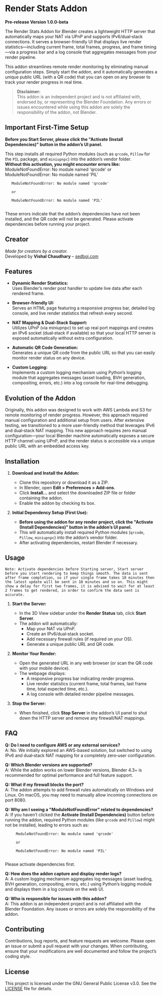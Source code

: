 # Render Stats Addon

**Pre-release Version 1.0.0-beta**

The Render Stats Addon for Blender creates a lightweight HTTP server that automatically maps your NAT via UPnP and supports IPv6/dual‑stack connections. It serves a browser-friendly UI that displays live render statistics—including current frame, total frames, progress, and frame timing—via a progress bar and a log console that aggregates messages from your render pipeline.

This addon streamlines remote render monitoring by eliminating manual configuration steps. Simply start the addon, and it automatically generates a unique public URL (with a QR code) that you can open on any browser to track your render progress in real time.

> **Disclaimer:**  
> This addon is an independent project and is not affiliated with, endorsed by, or representing the Blender Foundation. Any errors or issues encountered while using this addon are solely the responsibility of the addon, not Blender.

## Important First-Time Setup

**Before you Start Server, please click the "Activate (Install Dependencies)" button in the addon’s UI panel.**

This step installs all required Python modules (such as `qrcode`, `Pillow` for the `PIL` package, and `miniupnpc`) into the addon’s vendor folder.  
**Without this activation, you might encounter errors like:**
ModuleNotFoundError: No module named 'qrcode'
or
ModuleNotFoundError: No module named 'PIL'
  ```
     ModuleNotFoundError: No module named 'qrcode'
     
     or
     
     ModuleNotFoundError: No module named 'PIL'
     
```

These errors indicate that the addon’s dependencies have not been installed, and the QR code will not be generated. Please activate dependencies before running your project.

## Creator

*Made for creators by a creator.*  
Developed by **Vishal Chaudhary** – [sedboi.com](https://www.sedboi.com)

## Features

- **Dynamic Render Statistics:**  
  Uses Blender’s render post handler to update live data after each rendered frame.

- **Browser-friendly UI:**  
  Serves an HTML page featuring a responsive progress bar, detailed log console, and live render statistics that refresh every second.

- **NAT Mapping & Dual‑Stack Support:**  
  Utilizes UPnP (via miniupnpc) to set up real port mappings and creates an IPv6 socket (dual‑stack if available) so that your local HTTP server is exposed automatically without extra configuration.

- **Automatic QR Code Generation:**  
  Generates a unique QR code from the public URL so that you can easily monitor render status on any device.

- **Custom Logging:**  
  Implements a custom logging mechanism using Python’s logging module that aggregates messages (asset loading, BVH generation, compositing, errors, etc.) into a log console for real-time debugging.

## Evolution of the Addon

Originally, this addon was designed to work with AWS Lambda and S3 for remote monitoring of render progress. However, this approach required manual configuration and additional setup from users. After extensive testing, we transitioned to a more user-friendly method that leverages IPv6 and dual‑stack NAT mapping. This new approach requires zero manual configuration—your local Blender machine automatically exposes a secure HTTP channel using UPnP, and the render status is accessible via a unique public URL with an embedded access key.

## Installation

1. **Download and Install the Addon:**
   - Clone this repository or download it as a ZIP.
   - In Blender, open **Edit > Preferences > Add-ons**.
   - Click **Install...** and select the downloaded ZIP file or folder containing the addon.
   - Enable the addon by checking its box.

2. **Initial Dependency Setup (First Use):**
   - **Before using the addon for any render project, click the "Activate (Install Dependencies)" button in the addon’s UI panel.**
   - This will automatically install required Python modules (`qrcode`, `Pillow`, `miniupnpc`) into the addon’s vendor folder.
   - After activating dependencies, restart Blender if necessary.

## Usage
```
Note: Activate dependencies before Starting server, Start server before you start rendering to keep things smooth. The data is sent after frame completion, so if your single frame takes 10 minutes then the latest update will be sent in 10 minutes and so on. This might show a delay for first two frames, it is advised to wait for at least 2 frames to get rendered, in order to confirm the data sent is accurate.  
```
1. **Start the Server:**
   - In the 3D View sidebar under the **Render Status** tab, click **Start Server**.
   - The addon will automatically:
     - Map your NAT via UPnP.
     - Create an IPv6/dual‑stack socket.
     - Add necessary firewall rules (if required on your OS).
     - Generate a unique public URL and QR code.

2. **Monitor Your Render:**
   - Open the generated URL in any web browser (or scan the QR code with your mobile device).
   - The webpage displays:
     - A responsive progress bar indicating render progress.
     - Live render statistics (current frame, total frames, last frame time, total expected time, etc.).
     - A log console with detailed render pipeline messages.

3. **Stop the Server:**
   - When finished, click **Stop Server** in the addon’s UI panel to shut down the HTTP server and remove any firewall/NAT mappings.

## FAQ

**Q: Do I need to configure AWS or any external services?**  
A: No. We initially explored an AWS-based solution, but switched to using IPv6 and dual‑stack NAT mapping for a completely zero‑user configuration.

**Q: Which Blender versions are supported?**  
A: While the addon works on lower Blender versions, Blender 4.3+ is recommended for optimal performance and full feature support.

**Q: What if my firewall blocks the port?**  
A: The addon attempts to add firewall rules automatically on Windows and Linux. On macOS, you may need to manually allow incoming connections on port 8080.

**Q: Why am I seeing a "ModuleNotFoundError" related to dependencies?**  
A: If you haven’t clicked the **Activate (Install Dependencies)** button before running the addon, required Python modules (like `qrcode` and `Pillow`) might not be installed, leading to errors such as:
```
     ModuleNotFoundError: No module named 'qrcode'
     
     or
     
     ModuleNotFoundError: No module named 'PIL'
     
```
Please activate dependencies first.

**Q: How does the addon capture and display render logs?**  
A: A custom logging mechanism aggregates log messages (asset loading, BVH generation, compositing, errors, etc.) using Python’s logging module and displays them in a log console on the web UI.

**Q: Who is responsible for issues with this addon?**  
A: This addon is an independent project and is not affiliated with the Blender Foundation. Any issues or errors are solely the responsibility of the addon.

## Contributing

Contributions, bug reports, and feature requests are welcome. Please open an issue or submit a pull request with your changes. When contributing, ensure that your modifications are well documented and follow the project’s coding style.

## License

This project is licensed under the GNU General Public License v3.0. See the [LICENSE](LICENSE) file for details.

